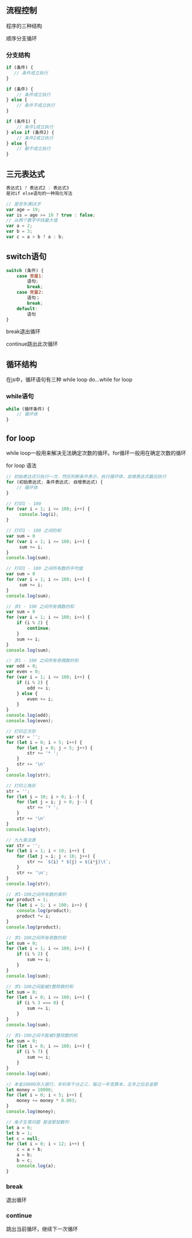 ## 流程控制

程序的三种结构

顺序分支循环

### 分支结构

```js
if (条件) {
   // 条件成立执行
}

if (条件) {
    // 条件成立执行
} else {
    // 条件不成立执行
}

if (条件1) {
    // 条件1成立执行
} else if (条件2) {
    // 条件2成立执行
} else {
    // 都不成立执行
}
```

## 三元表达式

```js
表达式1 ? 表达式2 : 表达式3
是对if else语句的一种简化写法
```

```js
// 是否年满18岁
var age = 19;
var is = age >= 18 ? true : false;
// 从两个数字中找最大值
var a = 2;
var b = 3;
var c = a > b ? a : b;
```

## switch语句

```js
switch (条件) {
    case 常量1:
        语句;
        break;
    case 常量2:
        语句；
        break;
    default: 
        语句
}
```

break退出循环

continue跳出此次循环

## 循环结构

在js中，循环语句有三种 while loop  do...while  for loop

### while语句

```js
while (循环条件) {
    // 循环体
}
```

## for loop

while loop一般用来解决无法确定次数的循环。for循环一般用在确定次数的循环

for loop 语法

```js
// 初始表达式只执行一次，然后判断条件表示，执行循环体，自增表达式最后执行
for (初始表达式; 条件表达式; 自增表达式) {
    // 循环体
}
```

```js
// 打印1 - 100 
for (var i = 1; i <= 100; i++) {
     console.log(i);
}
```

```js
// 打印1 - 100 之间的和
var sum = 0
for (var i = 1; i <= 100; i++) {
     sum += i;
}
console.log(sum);
```

```js
// 打印1 - 100 之间所有数的平均值
var sum = 0
for (var i = 1; i <= 100; i++) {
     sum += i;
}
console.log(sum);
```

```js
// 求1 - 100 之间所有偶数的和
var sum = 0
for (var i = 1; i <= 100; i++) {
    if (i % 2) {
        continue;
    }
    sum += i;
}
console.log(sum);
```

```js
// 求1 - 100 之间所有奇偶数的和
var odd = 0;
var even = 0;
for (var i = 1; i <= 100; i++) {
    if (i % 2) {
        odd += i;
    } else {
        even += i;
    }
}
console.log(odd);
console.log(even);
```

```js
// 打印正方形
var str = '';
for (let i = 0; i < 5; i++) {
    for (let j = 0; j < 5; j++) {
        str += '* ';
    }
    str += '\n'
}
console.log(str);
```

```js
// 打印三角形
str = '';
for (let i = 10; i > 0; i--) {
    for (let j = i; j > 0; j--) {
        str += '* ';
    }
    str += '\n'
}
console.log(str);
```

```js
// 九九乘法表
var str = '';
for (let i = 1; i < 10; i++) {
    for (let j = i; j < 10; j++) {
        str += `${i} * ${j} = ${i*j}\t`;
    }
    str += '\n';
}
console.log(str);
```

```js
// 求1-100之间所有数的乘积
var product = 1;
for (let i = 1; i < 100; i++) {
    console.log(product);
    product *= i;
}
console.log(product);
```

```js
// 求1-100之间所有奇数的和
let sum = 0;
for (let i = 1; i <= 100; i++) {
    if (i % 2) {
        sum += i;
    }
}
console.log(sum);
```

```js
// 求1-100之间能被3整除数的和
let sum = 0;
for (let i = 0; i <= 100; i++) {
    if (i % 3 === 0) {
        sum += i;
    }
}
console.log(sum);
```

```js
// 求1-100之间不能被3整除数的和
let sum = 0;
for (let i = 0; i <= 100; i++) {
    if (i % 7) {
        sum += i;
    }
}
console.log(sum);
```

```js
// 本金10000存入银行，年利率千分之三，每过一年息算本，五年之后总金额
let money = 10000;
for (let i = 0; i < 5; i++) {
    money += money * 0.003;
}
console.log(money);
```

```js
// 兔子生育问题 斐波那契数列
let a = 0;
let b = 1;
let c = null;
for (let i = 0; i < 12; i++) {
    c = a + b;
    a = b;
    b = c;
    console.log(a);
}
```

### break

退出循环

### continue

跳出当前循环，继续下一次循环

## 